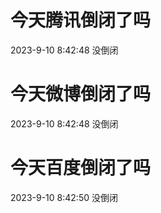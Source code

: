 # 今天腾讯倒闭了吗

2023-9-10 8:42:48 没倒闭

# 今天微博倒闭了吗

2023-9-10 8:42:48 没倒闭

# 今天百度倒闭了吗

2023-9-10 8:42:50 没倒闭

